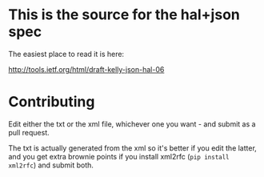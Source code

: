 This is the source for the hal+json spec
========================================

The easiest place to read it is here:

http://tools.ietf.org/html/draft-kelly-json-hal-06


Contributing
============

Edit either the txt or the xml file, whichever one you want - and submit as a pull request.

The txt is actually generated from the xml so it's better if you edit the latter, and you get extra brownie points if you install xml2rfc (`pip install xml2rfc`) and submit both.
